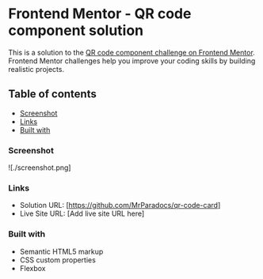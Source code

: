 # Frontend Mentor - QR code component solution

This is a solution to the [QR code component challenge on Frontend Mentor](https://www.frontendmentor.io/challenges/qr-code-component-iux_sIO_H). Frontend Mentor challenges help you improve your coding skills by building realistic projects.

## Table of contents

- [Screenshot](#screenshot)
- [Links](#links)
- [Built with](#built-with)

### Screenshot

![./screenshot.png]

### Links

- Solution URL: [https://github.com/MrParadocs/qr-code-card]
- Live Site URL: [Add live site URL here]

### Built with

- Semantic HTML5 markup
- CSS custom properties
- Flexbox
